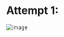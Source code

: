 # Attempt 1:
 
![image](https://user-images.githubusercontent.com/129967941/230104786-377c8490-32cd-4118-b539-edc8b684bead.png)
